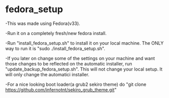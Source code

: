 # fedora_setup
-This was made using Fedora(v33).

-Run it on a completely fresh/new fedora install.

-Run "install_fedora_setup.sh" to install it on your local machine. The ONLY way to run it is "sudo ./install_fedora_setup.sh".

-If you later on change some of the settings on your machine and want those changes to be reflected on the automatic installer, run "update_backup_fedora_setup.sh". This will not change your local setup. It will only change the automatici installer.

-For a nice looking boot loader(a grub2 sekiro theme) do "git clone https://github.com/infernotnt/sekiro_grub_theme.git"
